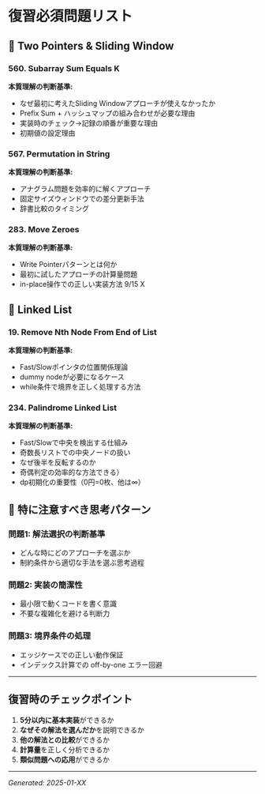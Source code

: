 # 復習必須問題リスト

## 🔄 Two Pointers & Sliding Window

### 560. Subarray Sum Equals K
**本質理解の判断基準:**
- なぜ最初に考えたSliding Windowアプローチが使えなかったか
- Prefix Sum + ハッシュマップの組み合わせが必要な理由
- 実装時のチェック→記録の順番が重要な理由
- 初期値の設定理由

### 567. Permutation in String  
**本質理解の判断基準:**
- アナグラム問題を効率的に解くアプローチ
- 固定サイズウィンドウでの差分更新手法
- 辞書比較のタイミング

### 283. Move Zeroes
**本質理解の判断基準:**
- Write Pointerパターンとは何か
- 最初に試したアプローチの計算量問題
- in-place操作での正しい実装方法
9/15 X

## 🔗 Linked List

### 19. Remove Nth Node From End of List  
**本質理解の判断基準:**
- Fast/Slowポインタの位置関係理論
- dummy nodeが必要になるケース
- while条件で境界を正しく処理する方法

### 234. Palindrome Linked List
**本質理解の判断基準:**
- Fast/Slowで中央を検出する仕組み
- 奇数長リストでの中央ノードの扱い
- なぜ後半を反転するのか
- 奇偶判定の効率的な方法できる）
- dp初期化の重要性（0円=0枚、他は∞）

## 🚨 特に注意すべき思考パターン

### 問題1: 解法選択の判断基準
- どんな時にどのアプローチを選ぶか
- 制約条件から適切な手法を選ぶ思考過程

### 問題2: 実装の簡潔性
- 最小限で動くコードを書く意識
- 不要な複雑化を避ける判断力

### 問題3: 境界条件の処理
- エッジケースでの正しい動作保証
- インデックス計算での off-by-one エラー回避

---

## 復習時のチェックポイント

1. **5分以内に基本実装**ができるか
2. **なぜその解法を選んだか**を説明できるか  
3. **他の解法との比較**ができるか
4. **計算量**を正しく分析できるか
5. **類似問題への応用**ができるか

---

*Generated: 2025-01-XX*